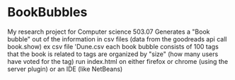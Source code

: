 # BookBubbles

My research project for Computer science 503.07 
Generates a "Book bubble" out of the information in csv files (data from the goodreads api call book.show) ex csv file 'Dune.csv
each book bubble consists of 100 tags that the book is related to 
tags are organized by "size" (how many users have voted for the tag) 
run index.html on either firefox or chrome (using the server plugin) or an IDE (like NetBeans)
